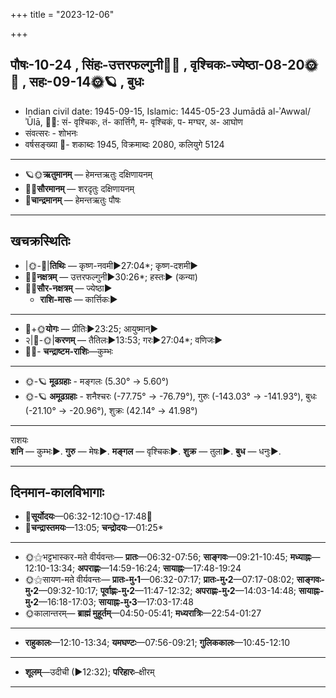 +++
title = "2023-12-06"

+++
## पौषः-10-24  ,  सिंहः-उत्तरफल्गुनी🌛🌌  ,  वृश्चिकः-ज्येष्ठा-08-20🌞🌌  ,  सहः-09-14🌞🪐  ,  बुधः
- Indian civil date: 1945-09-15, Islamic: 1445-05-23 Jumādā al-ʾAwwal/ʾŪlā, 🌌🌞: सं- वृश्चिकः, तं- कार्त्तिगै, म- वृश्चिकं, प- मग्घर, अ- आघोण
- संवत्सरः - शोभनः
- वर्षसङ्ख्या 🌛- शकाब्दः 1945, विक्रमाब्दः 2080, कलियुगे 5124
___________________
- 🪐🌞**ऋतुमानम्** — हेमन्तऋतुः दक्षिणायनम्
- 🌌🌞**सौरमानम्** — शरदृतुः दक्षिणायनम्
- 🌛**चान्द्रमानम्** — हेमन्तऋतुः पौषः
___________________


## खचक्रस्थितिः
- |🌞-🌛|**तिथिः** — कृष्ण-नवमी►27:04*; कृष्ण-दशमी►  
- 🌌🌛**नक्षत्रम्** — उत्तरफल्गुनी►30:26*; हस्तः► (कन्या)  
- 🌌🌞**सौर-नक्षत्रम्** — ज्येष्ठा►  
  - **राशि-मासः** — कार्त्तिकः► 
___________________
- 🌛+🌞**योगः** — प्रीतिः►23:25; आयुष्मान्►  
- २|🌛-🌞|**करणम्** — तैतिलः►13:53; गरः►27:04*; वणिजः►  
- 🌌🌛- **चन्द्राष्टम-राशिः**—कुम्भः  
___________________
- 🌞-🪐 **मूढग्रहाः** - मङ्गलः (5.30° → 5.60°)
- 🌞-🪐 **अमूढग्रहाः** - शनैश्चरः (-77.75° → -76.79°), गुरुः (-143.03° → -141.93°), बुधः (-21.10° → -20.96°), शुक्रः (42.14° → 41.98°)
___________________
राशयः  
**शनि** — कुम्भः►. **गुरु** — मेषः►. **मङ्गल** — वृश्चिकः►. **शुक्र** — तुला►. **बुध** — धनुः►. 
___________________


## दिनमान-कालविभागाः
- 🌅**सूर्योदयः**—06:32-12:10🌞️-17:48🌇  
- 🌛**चन्द्रास्तमयः**—13:05; **चन्द्रोदयः**—01:25*  
___________________
- 🌞⚝भट्टभास्कर-मते वीर्यवन्तः— **प्रातः**—06:32-07:56; **साङ्गवः**—09:21-10:45; **मध्याह्नः**—12:10-13:34; **अपराह्णः**—14:59-16:24; **सायाह्नः**—17:48-19:24  
- 🌞⚝सायण-मते वीर्यवन्तः— **प्रातः-मु॰1**—06:32-07:17; **प्रातः-मु॰2**—07:17-08:02; **साङ्गवः-मु॰2**—09:32-10:17; **पूर्वाह्णः-मु॰2**—11:47-12:32; **अपराह्णः-मु॰2**—14:03-14:48; **सायाह्नः-मु॰2**—16:18-17:03; **सायाह्नः-मु॰3**—17:03-17:48  
- 🌞कालान्तरम्— **ब्राह्मं मुहूर्तम्**—04:50-05:41; **मध्यरात्रिः**—22:54-01:27  
___________________
- **राहुकालः**—12:10-13:34; **यमघण्टः**—07:56-09:21; **गुलिककालः**—10:45-12:10  
___________________
- **शूलम्**—उदीची (►12:32); **परिहारः**–क्षीरम्  
___________________
